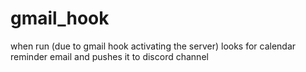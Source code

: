 # gmail_hook
when run (due to gmail hook activating the server) looks for calendar reminder email and pushes it to discord channel
